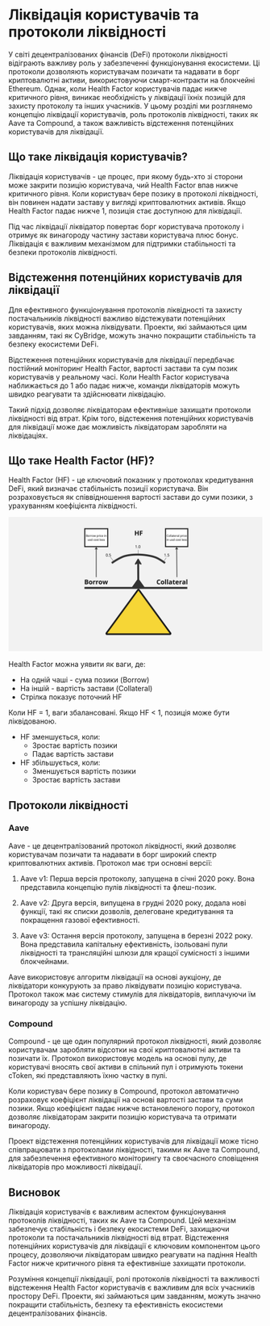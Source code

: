 # Ліквідація користувачів та протоколи ліквідності

У світі децентралізованих фінансів (DeFi) протоколи ліквідності відіграють важливу роль у забезпеченні функціонування екосистеми. Ці протоколи дозволяють користувачам позичати та надавати в борг криптовалютні активи, використовуючи смарт-контракти на блокчейні Ethereum. Однак, коли Health Factor користувачів падає нижче критичного рівня, виникає необхідність у ліквідації їхніх позицій для захисту протоколу та інших учасників. У цьому розділі ми розглянемо концепцію ліквідації користувачів, роль протоколів ліквідності, таких як Aave та Compound, а також важливість відстеження потенційних користувачів для ліквідації.

## Що таке ліквідація користувачів?

Ліквідація користувачів - це процес, при якому будь-хто зі сторони може закрити позицію користувача, чий Health Factor впав нижче критичного рівня. Коли користувач бере позику в протоколі ліквідності, він повинен надати заставу у вигляді криптовалютних активів. Якщо Health Factor падає нижче 1, позиція стає доступною для ліквідації.

Під час ліквідації ліквідатор повертає борг користувача протоколу і отримує як винагороду частину застави користувача плюс бонус. Ліквідація є важливим механізмом для підтримки стабільності та безпеки протоколів ліквідності.

## Відстеження потенційних користувачів для ліквідації

Для ефективного функціонування протоколів ліквідності та захисту постачальників ліквідності важливо відстежувати потенційних користувачів, яких можна ліквідувати. Проекти, які займаються цим завданням, такі як CyBridge, можуть значно покращити стабільність та безпеку екосистеми DeFi.

Відстеження потенційних користувачів для ліквідації передбачає постійний моніторинг Health Factor, вартості застави та сум позик користувачів у реальному часі. Коли Health Factor користувача наближається до 1 або падає нижче, команди ліквідаторів можуть швидко реагувати та здійснювати ліквідацію.

Такий підхід дозволяє ліквідаторам ефективніше захищати протоколи ліквідності від втрат. Крім того, відстеження потенційних користувачів для ліквідації може дає можливість ліквідаторам заробляти на ліквідаціях.

## Що таке Health Factor (HF)?

Health Factor (HF) - це ключовий показник у протоколах кредитування DeFi, який визначає стабільність позиції користувача. Він розраховується як співвідношення вартості застави до суми позики, з урахуванням коефіцієнта ліквідності.

![Health Factor Balance](../images/hfBalance.jpg)

Health Factor можна уявити як ваги, де:

- На одній чаші - сума позики (Borrow)
- На іншій - вартість застави (Collateral)
- Стрілка показує поточний HF

Коли HF = 1, ваги збалансовані. Якщо HF < 1, позиція може бути ліквідованою.

- HF зменшується, коли:
  - Зростає вартість позики
  - Падає вартість застави
- HF збільшується, коли:
  - Зменшується вартість позики
  - Зростає вартість застави

## Протоколи ліквідності

### Aave

Aave - це децентралізований протокол ліквідності, який дозволяє користувачам позичати та надавати в борг широкий спектр криптовалютних активів. Протокол має три основні версії:

1. Aave v1: Перша версія протоколу, запущена в січні 2020 року. Вона представила концепцію пулів ліквідності та флеш-позик.

2. Aave v2: Друга версія, випущена в грудні 2020 року, додала нові функції, такі як списки дозволів, делеговане кредитування та покращення газової ефективності.

3. Aave v3: Остання версія протоколу, запущена в березні 2022 року. Вона представила капітальну ефективність, ізольовані пули ліквідності та трансляційні шлюзи для кращої сумісності з іншими блокчейнами.

Aave використовує алгоритм ліквідації на основі аукціону, де ліквідатори конкурують за право ліквідувати позицію користувача. Протокол також має систему стимулів для ліквідаторів, виплачуючи їм винагороду за успішну ліквідацію.

### Compound

Compound - це ще один популярний протокол ліквідності, який дозволяє користувачам заробляти відсотки на свої криптовалютні активи та позичати їх. Протокол використовує модель на основі пулу, де користувачі вносять свої активи в спільний пул і отримують токени cToken, які представляють їхню частку в пулі.

Коли користувач бере позику в Compound, протокол автоматично розраховує коефіцієнт ліквідації на основі вартості застави та суми позики. Якщо коефіцієнт падає нижче встановленого порогу, протокол дозволяє ліквідаторам закрити позицію користувача та отримати винагороду.

Проект відстеження потенційних користувачів для ліквідації може тісно співпрацювати з протоколами ліквідності, такими як Aave та Compound, для забезпечення ефективного моніторингу та своєчасного сповіщення ліквідаторів про можливості ліквідації.

## Висновок

Ліквідація користувачів є важливим аспектом функціонування протоколів ліквідності, таких як Aave та Compound. Цей механізм забезпечує стабільність і безпеку екосистеми DeFi, захищаючи протоколи та постачальників ліквідності від втрат. Відстеження потенційних користувачів для ліквідації є ключовим компонентом цього процесу, дозволяючи ліквідаторам швидко реагувати на падіння Health Factor нижче критичного рівня та ефективніше захищати протоколи.

Розуміння концепції ліквідації, ролі протоколів ліквідності та важливості відстеження Health Factor користувачів є важливим для всіх учасників простору DeFi. Проекти, які займаються цим завданням, можуть значно покращити стабільність, безпеку та ефективність екосистеми децентралізованих фінансів.

